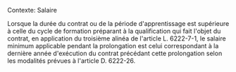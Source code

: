 Contexte: Salaire

Lorsque la durée du contrat ou de la période d'apprentissage est supérieure à celle du cycle de formation préparant à la qualification qui fait l'objet du contrat, en application du troisième alinéa de l'article L. 6222-7-1, le salaire minimum applicable pendant la prolongation est celui correspondant à la dernière année d'exécution du contrat précédant cette prolongation selon les modalités prévues à l'article D. 6222-26.